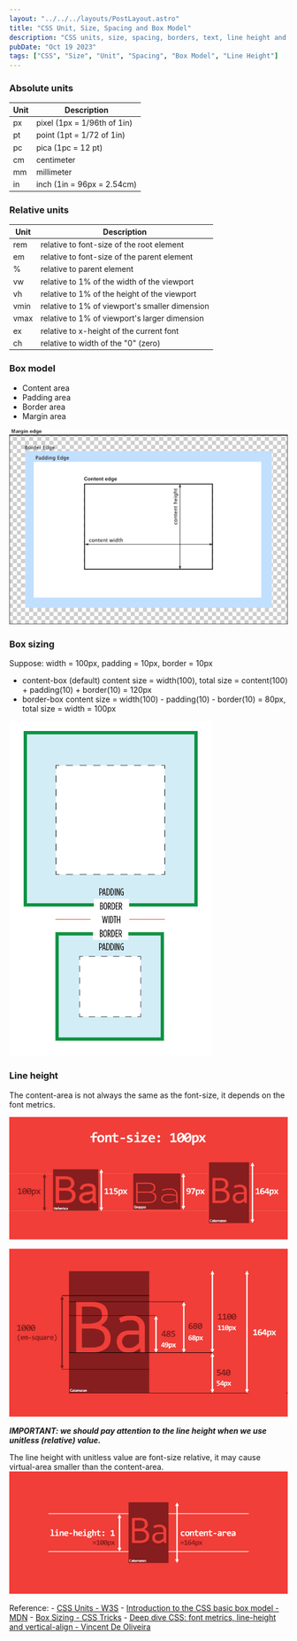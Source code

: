 ```yaml
---
layout: "../../../layouts/PostLayout.astro"
title: "CSS Unit, Size, Spacing and Box Model"
description: "CSS units, size, spacing, borders, text, line height and properties related to size and spatial relationships"
pubDate: "Oct 19 2023"
tags: ["CSS", "Size", "Unit", "Spacing", "Box Model", "Line Height"]
---
```


### Absolute units

<table>
    <thead>
        <tr>
            <th>Unit</th>
            <th>Description</th>
        </tr>
    </thead>
    <tbody>
        <tr>
            <td>px</td>
            <td>pixel (1px = 1/96th of 1in)</td>
        </tr>
        <tr>
            <td>pt</td>
            <td>point (1pt = 1/72 of 1in)</td>
        </tr>
        <tr>
            <td>pc</td>
            <td>pica (1pc = 12 pt)</td>
        </tr>
        <tr>
            <td>cm</td>
            <td>centimeter</td>
        </tr>
        <tr>
            <td>mm</td>
            <td>millimeter</td>
        </tr>
        <tr>
            <td>in</td>
            <td>inch (1in = 96px = 2.54cm)</td>
        </tr>
    </tbody>
</table>

### Relative units

<table>
    <thead>
        <tr>
            <th>Unit</th>
            <th>Description</th>
        </tr>
    </thead>
    <tbody>
        <tr>
            <td>rem</td>
            <td>relative to font-size of the root element</td>
        </tr>
        <tr>
            <td>em</td>
            <td>relative to font-size of the parent element</td>
        </tr>
        <tr>
            <td>%</td>
            <td>relative to parent element</td>
        </tr>
        <tr>
            <td>vw</td>
            <td>relative to 1% of the width of the viewport</td>
        </tr>
        <tr>
            <td>vh</td>
            <td>relative to 1% of the height of the viewport</td>
        </tr>
        <tr>
            <td>vmin</td>
            <td>relative to 1% of viewport's smaller dimension</td>
        </tr>
        <tr>
            <td>vmax</td>
            <td>relative to 1% of viewport's larger dimension</td>
        </tr>
        <tr>
            <td>ex</td>
            <td>relative to x-height of the current font</td>
        </tr>
        <tr>
            <td>ch</td>
            <td>relative to width of the "0" (zero)</td>
        </tr>
    </tbody>
</table>

### Box model

-   Content area
-   Padding area
-   Border area
-   Margin area

![](../../../assets/images/css-box-model.png)

### Box sizing

Suppose:
width = 100px, padding = 10px, border = 10px

-   content-box (default)
    content size = width(100), total size = content(100) + padding(10) + border(10) = 120px
-   border-box
    content size = width(100) - padding(10) - border(10) = 80px, total size = width = 100px

![](../../../assets/images/css-box-sizing.webp)

### Line height

The content-area is not always the same as the font-size, it depends on the font metrics.

![](../../../assets/images/css-font-size-line-height.png)

![](../../../assets/images/css-upm-px-equivalent.png)

***IMPORTANT: we should pay attention to the line height when we use unitless (relative) value.***

The line height with unitless value are font-size relative, it may cause virtual-area smaller than the content-area.
![](../../../assets/images/css-line-height-1.png)


Reference:
\- [CSS Units - W3S](https://www.w3schools.com/cssref/css_units.php)
\- [Introduction to the CSS basic box model - MDN](https://developer.mozilla.org/en-US/docs/Web/CSS/CSS_box_model/Introduction_to_the_CSS_box_model)
\- [Box Sizing - CSS Tricks](https://css-tricks.com/box-sizing)
\- [Deep dive CSS: font metrics, line-height and vertical-align - Vincent De Oliveira](https://iamvdo.me/en/blog/css-font-metrics-line-height-and-vertical-align)
